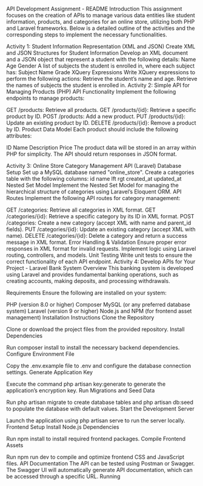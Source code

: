 API Development Assignment - README
Introduction
This assignment focuses on the creation of APIs to manage various data entities like student information, products, and categories for an online store, utilizing both PHP and Laravel frameworks. Below is a detailed outline of the activities and the corresponding steps to implement the necessary functionalities.

Activity 1: Student Information Representation (XML and JSON)
Create XML and JSON Structures for Student Information
Develop an XML document and a JSON object that represent a student with the following details:
Name
Age
Gender
A list of subjects the student is enrolled in, where each subject has:
Subject Name
Grade
XQuery Expressions
Write XQuery expressions to perform the following actions:
Retrieve the student’s name and age.
Retrieve the names of subjects the student is enrolled in.
Activity 2: Simple API for Managing Products (PHP)
API Functionality
Implement the following endpoints to manage products:

GET /products: Retrieve all products.
GET /products/{id}: Retrieve a specific product by ID.
POST /products: Add a new product.
PUT /products/{id}: Update an existing product by ID.
DELETE /products/{id}: Remove a product by ID.
Product Data Model
Each product should include the following attributes:

ID
Name
Description
Price
The product data will be stored in an array within PHP for simplicity. The API should return responses in JSON format.

Activity 3: Online Store Category Management API (Laravel)
Database Setup
Set up a MySQL database named "online_store".
Create a categories table with the following columns:
id
name
lft
rgt
created_at
updated_at
Nested Set Model
Implement the Nested Set Model for managing the hierarchical structure of categories using Laravel’s Eloquent ORM.
API Routes
Implement the following API routes for category management:

GET /categories: Retrieve all categories in XML format.
GET /categories/{id}: Retrieve a specific category by its ID in XML format.
POST /categories: Create a new category (accept XML with name and parent_id fields).
PUT /categories/{id}: Update an existing category (accept XML with name).
DELETE /categories/{id}: Delete a category and return a success message in XML format.
Error Handling & Validation
Ensure proper error responses in XML format for invalid requests.
Implement logic using Laravel routing, controllers, and models.
Unit Testing
Write unit tests to ensure the correct functionality of each API endpoint.
Activity 4: Develop APIs for Your Project - Laravel Bank System
Overview
This banking system is developed using Laravel and provides fundamental banking operations, such as creating accounts, making deposits, and processing withdrawals.

Requirements
Ensure the following are installed on your system:

PHP (version 8.0 or higher)
Composer
MySQL (or any preferred database system)
Laravel (version 9 or higher)
Node.js and NPM (for frontend asset management)
Installation Instructions
Clone the Repository

Clone or download the project files from the provided repository.
Install Dependencies

Run composer install to install the necessary backend dependencies.
Configure Environment File

Copy the .env.example file to .env and configure the database connection settings.
Generate Application Key

Execute the command php artisan key:generate to generate the application’s encryption key.
Run Migrations and Seed Data

Run php artisan migrate to create database tables and php artisan db:seed to populate the database with default values.
Start the Development Server

Launch the application using php artisan serve to run the server locally.
Frontend Setup
Install Node.js Dependencies

Run npm install to install required frontend packages.
Compile Frontend Assets

Run npm run dev to compile and optimize frontend CSS and JavaScript files.
API Documentation
The API can be tested using Postman or Swagger.
The Swagger UI will automatically generate API documentation, which can be accessed through a specific URL.
Running
